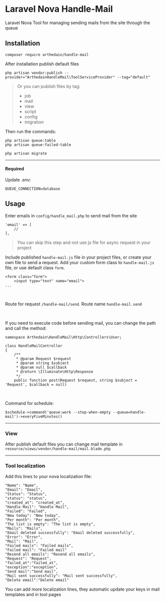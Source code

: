 Laravel Nova Handle-Mail
===
Laravel Nova Tool for managing sending mails from the site through the queue

Installation
---
```
composer require arthedain/handle-mail
```
After installation publish default files
````
php artisan vendor:publish --provider="ArthedainHandleMail\ToolServiceProvider" --tag="default"
````
> Or you can publish files by tag:
> * job
> * mail
> * view
> * script
> * config
> * migration

Then run the commands:
```$xslt
php artisan queue:table
php artisan queue:failed-table

php artisan migrate
```
----
#### Required 
Update .env:
```
QUEUE_CONNECTION=database
``` 
Usage
------
Enter emails in ``config/handle_mail.php`` to send mail from the site
```$xslt
'email' => [
    //
],
```

>You can skip this step and not use js file for async request in your project

Include published ``handle-mail.js`` file in your project files, or create your own file to send a request.
Add your custom form class to ``handle-mail.js`` file, or use default class ``form``.

```$xslt
<form class="form">
    <input type="text" name="email">   
...
```
<br>

Route for request  ```/handle-mail/send```. Route name ``handle-mail.send``

<br>

If you need to execute code before sending mail, you can change the path and call the method:
```$xslt
namespace Arthedain\HandleMail\Http\Controllers\User;

class HandleMailController
{
    /**
     * @param Request $request
     * @param string $subject
     * @param null $callback
     * @return \Illuminate\Http\Response
     */
    public function post(Request $request, string $subject = 'Request', $callback = null)
```
<br>

Command for schedule:
````
$schedule->command('queue:work --stop-when-empty --queue=handle-mail')->everyFiveMinutes()
````
------------------

### View
After publish default files you can change mail template in ```resource/views/vendor/handle-mail/mail.blade.php```

------------------



### Tool localization

Add this lines to your nova localization file:
````
"Name": "Name",
"Email": "Email",
"Status": "Status",
"status": "status",
"created_at": "created_at",
"Handle Mail": "Handle Mail",
"Failed": "Failed",
"New today": "New today",
"Per month": "Per month",
"The list is empty": "The list is empty",
"Mails": "Mails",
"Email deleted successfully": "Email deleted successfully",
"Error": "Error",
"Mail": "Mail",
"Failed mails": "Failed mails",
"Failed mail": "Failed mail"
"Resend all emails": "Resend all emails",
"Request": "Request",
"failed_at":"failed_at",
"exception":"exception",
"Send mail":"Send mail",
"Mail sent successfully": "Mail sent successfully",
"Delete email":"Delete email"
````
You can add more localization lines, they automatic update your keys in mail templates and in tool pages
